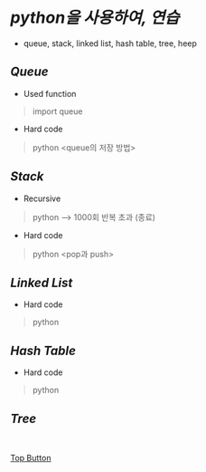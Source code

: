 *python을 사용하여, 연습*
=====  
- queue, stack, linked list, hash table, tree, heep 

*Queue*
----- 
- Used function  
> import queue  

- Hard code
> python <queue의 저장 방법>

*Stack*
----- 
- Recursive  
>  python --> 1000회 반복 초과 (종료)  

- Hard code  
> python <pop과 push>


*Linked List*  
----- 
- Hard code  
> python 

*Hash Table*  
----- 
- Hard code 
> python 

*Tree*  
----- 

<br>

[Top Button](#)
